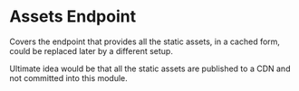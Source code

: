 # Assets Endpoint

Covers the endpoint that provides all the static assets, in a cached form, could be replaced later by a different setup.

Ultimate idea would be that all the static assets are published to a CDN and not committed into this module. 
